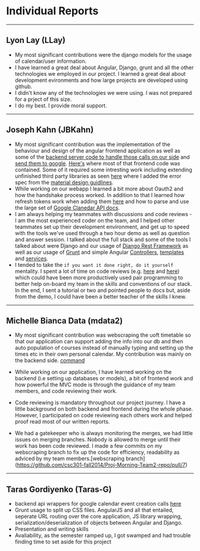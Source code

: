 # Individual Reports

-----

## Lyon Lay (LLay)

 * My most significant contributions were the django models for the usage of calendar/user information.
 * I have learned a great deal about Angular, Django, grunt and all the other technologies we employed in our project. I learned a great deal about development evironments and how large projects are developed using github. 
 * I didn't know any of the technologies we were using. I was not prepared for a prject of this size. 
 * I do my best. I provide moral support. 
 
----

## Joseph Kahn (JBKahn)

 * My most significant contribution was the implementation of the behaviour and design of the angular frontend application as well as some of the [backend server code to handle those calls on our side](https://github.com/csc301-fall2014/Proj-Morning-Team2-repo/pull/13/files#diff-51dd35e87aa8f465594ce1af3ea1fd12R125) and [send them to google](https://github.com/csc301-fall2014/Proj-Morning-Team2-repo/commit/527950438cdb215ad73ed2063f3919cb015f01e0#diff-189655e2e52c208eaf27ba53364e80e1). [Here's](https://github.com/csc301-fall2014/Proj-Morning-Team2-repo/tree/master/AbArticulus/time_table/static_src) where most of that frontend code was contained. Some of it required some intresting work including extending unfinished third party libraries as seen [here](https://github.com/csc301-fall2014/Proj-Morning-Team2-repo/commit/95832d117a677ac66ce8b4647881e5b1f7879518#diff-1f952f9b9a806d2197e773f259707a17) where I added the error spec from the [material design guidlines](http://www.google.com/design/spec/patterns/errors.html).
 * While working on our webapp I learned a bit more about Oauth2 and how the handshake process worked. In addition to that I learned how refresh tokens work when adding them [here](https://github.com/csc301-fall2014/Proj-Morning-Team2-repo/commit/a1ce81e3bc80ca132465aa4b6c409f9ed138ce9e#diff-d3122f77e6f8cad3e0be4b2a2c11bebbR26) and how to parse and use the large set of [Google Clanedar API docs](https://developers.google.com/google-apps/calendar/v3/reference/).
 * I am always helping my teammates with discussions and code reviews - I am the most experienced coder on the team, and I helped other teammates set up their development environment, and get up to speed with the tools we've used through a two hour demo as well as question and answer session. I talked about the full stack and some of the tools I talked about were Django and our usage of [Django Rest Framework](https://github.com/csc301-fall2014/Proj-Morning-Team2-repo/blob/master/AbArticulus/todo/views.py) as well as our usage of [Grunt](https://github.com/csc301-fall2014/Proj-Morning-Team2-repo/blob/master/AbArticulus/todo/Gruntfile.js) and simple Angular [Controllers](https://github.com/csc301-fall2014/Proj-Morning-Team2-repo/blob/master/AbArticulus/todo/static_src/js/controllers/ngTodoCtrl.js), [templates](https://github.com/csc301-fall2014/Proj-Morning-Team2-repo/blob/master/AbArticulus/todo/static_src/templates/todoApp.html) and [services](https://github.com/csc301-fall2014/Proj-Morning-Team2-repo/blob/master/AbArticulus/todo/static_src/js/services/todoService.js).
 * I tended to take the `if you want it done right, do it yourself` mentality. I spent a lot of time on code reviews (e.g. [here](https://github.com/csc301-fall2014/Proj-Morning-Team2-repo/pull/5) and [here](https://github.com/csc301-fall2014/Proj-Morning-Team2-repo/pull/7)) which could have been more productively used pair programming to better help on-board my team in the skills and conventions of our stack. In the end, I sent a tutorial or two and pointed people to docs but, aside from the demo, I could have been a better teacher of the skills I knew.

----
## Michelle Bianca Data (mdata2)

* My most significant contribution was webscraping the uoft timetable so that our application can support adding the info into our db and then auto population of courses instead of manually typing and setting up the times etc in their own personal calendar. My contribution was mainly on the backend side. [command](https://github.com/csc301-fall2014/Proj-Morning-Team2-repo/blob/web-scraping-timetable/AbArticulus/abcalendar/management/commands/webscraper.py)

* While working on our application, I have learned working on the backend (i.e setting up databases or models), a bit of frontend work and how powerful the MVC mode is through the guidance of my team members, and code reviewing their work.

* Code reviewing is mandatory throughout our project journey. I have a little background on both backend and frontend during the whole phase. However, I participated on code reviewing each others work and helped proof read most of our written reports.

* We had a gatekeeper who is always monitoring the merges, we had little issues on merging branches. Nobody is allowed to merge until their work has been code reviewed. I made a few commits on my webscraping branch to fix up the code for efficiency, readability as adviced by my team members.[webscraping branch] (https://github.com/csc301-fall2014/Proj-Morning-Team2-repo/pull/7)

----
## Taras Gordiyenko (Taras-G)

 * backend api wrappers for google calendar event creation calls [here](https://github.com/csc301-fall2014/Proj-Morning-Team2-repo/pull/10/files)
 * Grunt usage to split up CSS files. AngularJS and all that entailed, seperate URL routing over the core application, JS library wrapping, serialization/deserialization of objects between Angular and Django.
 * Presentation and writing skills
 * Avaliability, as the semester ramped up, I got swamped and had trouble finding time to set aside for this project

